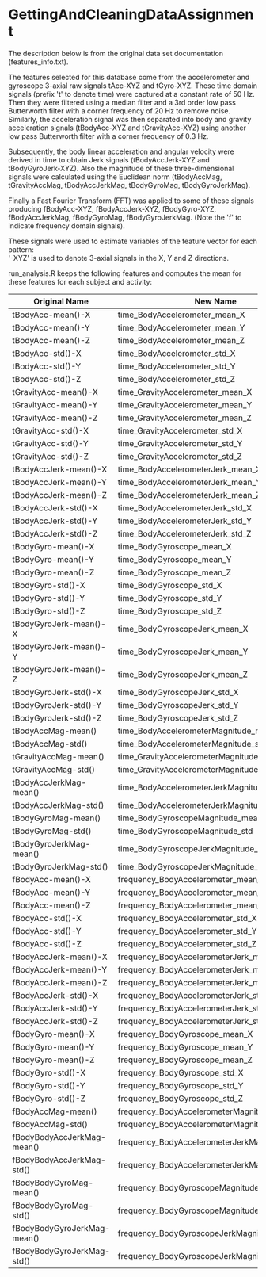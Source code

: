 # GettingAndCleaningDataAssignment

The description below is from the original data set documentation
(features_info.txt).

The features selected for this database come from the accelerometer and
gyroscope 3-axial raw signals tAcc-XYZ and tGyro-XYZ. These time domain
signals (prefix 't' to denote time) were captured at a constant rate of
50 Hz. Then they were filtered using a median filter and a 3rd order low
pass Butterworth filter with a corner frequency of 20 Hz to remove noise.
Similarly, the acceleration signal was then separated into body and gravity
acceleration signals (tBodyAcc-XYZ and tGravityAcc-XYZ) using another low
pass Butterworth filter with a corner frequency of 0.3 Hz. 

Subsequently, the body linear acceleration and angular velocity were
derived in time to obtain Jerk signals (tBodyAccJerk-XYZ and
tBodyGyroJerk-XYZ). Also the magnitude of these three-dimensional signals
were calculated using the Euclidean norm (tBodyAccMag, tGravityAccMag,
tBodyAccJerkMag, tBodyGyroMag, tBodyGyroJerkMag). 

Finally a Fast Fourier Transform (FFT) was applied to some of these signals
producing fBodyAcc-XYZ, fBodyAccJerk-XYZ, fBodyGyro-XYZ, fBodyAccJerkMag,
fBodyGyroMag, fBodyGyroJerkMag. (Note the 'f' to indicate frequency domain signals). 

These signals were used to estimate variables of the feature vector for
each pattern:  
'-XYZ' is used to denote 3-axial signals in the X, Y and Z directions.

run_analysis.R keeps the following features and computes the mean for these
features for each subject and activity:

| Original Name | New Name |
| ------------- | -------- |
| tBodyAcc-mean()-X | time_BodyAccelerometer_mean_X |
| tBodyAcc-mean()-Y | time_BodyAccelerometer_mean_Y |
| tBodyAcc-mean()-Z | time_BodyAccelerometer_mean_Z |
| tBodyAcc-std()-X | time_BodyAccelerometer_std_X |
| tBodyAcc-std()-Y | time_BodyAccelerometer_std_Y |
| tBodyAcc-std()-Z | time_BodyAccelerometer_std_Z |
| tGravityAcc-mean()-X | time_GravityAccelerometer_mean_X |
| tGravityAcc-mean()-Y | time_GravityAccelerometer_mean_Y |
| tGravityAcc-mean()-Z | time_GravityAccelerometer_mean_Z |
| tGravityAcc-std()-X | time_GravityAccelerometer_std_X |
| tGravityAcc-std()-Y | time_GravityAccelerometer_std_Y |
| tGravityAcc-std()-Z | time_GravityAccelerometer_std_Z |
| tBodyAccJerk-mean()-X | time_BodyAccelerometerJerk_mean_X |
| tBodyAccJerk-mean()-Y | time_BodyAccelerometerJerk_mean_Y |
| tBodyAccJerk-mean()-Z | time_BodyAccelerometerJerk_mean_Z |
| tBodyAccJerk-std()-X | time_BodyAccelerometerJerk_std_X |
| tBodyAccJerk-std()-Y | time_BodyAccelerometerJerk_std_Y |
| tBodyAccJerk-std()-Z | time_BodyAccelerometerJerk_std_Z |
| tBodyGyro-mean()-X | time_BodyGyroscope_mean_X |
| tBodyGyro-mean()-Y | time_BodyGyroscope_mean_Y |
| tBodyGyro-mean()-Z | time_BodyGyroscope_mean_Z |
| tBodyGyro-std()-X | time_BodyGyroscope_std_X |
| tBodyGyro-std()-Y | time_BodyGyroscope_std_Y |
| tBodyGyro-std()-Z | time_BodyGyroscope_std_Z |
| tBodyGyroJerk-mean()-X | time_BodyGyroscopeJerk_mean_X |
| tBodyGyroJerk-mean()-Y | time_BodyGyroscopeJerk_mean_Y |
| tBodyGyroJerk-mean()-Z | time_BodyGyroscopeJerk_mean_Z |
| tBodyGyroJerk-std()-X | time_BodyGyroscopeJerk_std_X |
| tBodyGyroJerk-std()-Y | time_BodyGyroscopeJerk_std_Y |
| tBodyGyroJerk-std()-Z | time_BodyGyroscopeJerk_std_Z |
| tBodyAccMag-mean() | time_BodyAccelerometerMagnitude_mean
| tBodyAccMag-std() | time_BodyAccelerometerMagnitude_std
| tGravityAccMag-mean() | time_GravityAccelerometerMagnitude_mean
| tGravityAccMag-std() | time_GravityAccelerometerMagnitude_std
| tBodyAccJerkMag-mean() | time_BodyAccelerometerJerkMagnitude_mean
| tBodyAccJerkMag-std() | time_BodyAccelerometerJerkMagnitude_std
| tBodyGyroMag-mean() | time_BodyGyroscopeMagnitude_mean
| tBodyGyroMag-std() | time_BodyGyroscopeMagnitude_std
| tBodyGyroJerkMag-mean() | time_BodyGyroscopeJerkMagnitude_mean
| tBodyGyroJerkMag-std() | time_BodyGyroscopeJerkMagnitude_std
| fBodyAcc-mean()-X | frequency_BodyAccelerometer_mean_X |
| fBodyAcc-mean()-Y | frequency_BodyAccelerometer_mean_Y |
| fBodyAcc-mean()-Z | frequency_BodyAccelerometer_mean_Z |
| fBodyAcc-std()-X | frequency_BodyAccelerometer_std_X |
| fBodyAcc-std()-Y | frequency_BodyAccelerometer_std_Y |
| fBodyAcc-std()-Z | frequency_BodyAccelerometer_std_Z |
| fBodyAccJerk-mean()-X | frequency_BodyAccelerometerJerk_mean_X |
| fBodyAccJerk-mean()-Y | frequency_BodyAccelerometerJerk_mean_Y |
| fBodyAccJerk-mean()-Z | frequency_BodyAccelerometerJerk_mean_Z |
| fBodyAccJerk-std()-X | frequency_BodyAccelerometerJerk_std_X |
| fBodyAccJerk-std()-Y | frequency_BodyAccelerometerJerk_std_Y |
| fBodyAccJerk-std()-Z | frequency_BodyAccelerometerJerk_std_Z |
| fBodyGyro-mean()-X | frequency_BodyGyroscope_mean_X |
| fBodyGyro-mean()-Y | frequency_BodyGyroscope_mean_Y |
| fBodyGyro-mean()-Z | frequency_BodyGyroscope_mean_Z |
| fBodyGyro-std()-X | frequency_BodyGyroscope_std_X |
| fBodyGyro-std()-Y | frequency_BodyGyroscope_std_Y |
| fBodyGyro-std()-Z | frequency_BodyGyroscope_std_Z |
| fBodyAccMag-mean() | frequency_BodyAccelerometerMagnitude_mean
| fBodyAccMag-std() | frequency_BodyAccelerometerMagnitude_std
| fBodyBodyAccJerkMag-mean() | frequency_BodyAccelerometerJerkMagnitude_mean
| fBodyBodyAccJerkMag-std() | frequency_BodyAccelerometerJerkMagnitude_std
| fBodyBodyGyroMag-mean() | frequency_BodyGyroscopeMagnitude_mean
| fBodyBodyGyroMag-std() | frequency_BodyGyroscopeMagnitude_std
| fBodyBodyGyroJerkMag-mean() | frequency_BodyGyroscopeJerkMagnitude_mean
| fBodyBodyGyroJerkMag-std() | frequency_BodyGyroscopeJerkMagnitude_std
